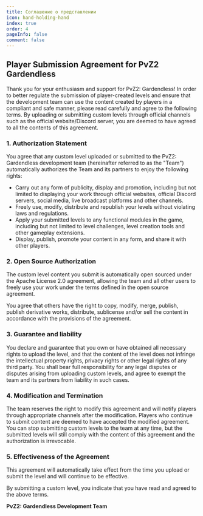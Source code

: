 ```yaml
---
title: Соглашение о представлении
icon: hand-holding-hand
index: true
order: 4
pageInfo: false
comment: false
---
```

## Player Submission Agreement for PvZ2 Gardendless

Thank you for your enthusiasm and support for PvZ2: Gardendless! In order to better regulate the submission of player-created levels and ensure that the development team can use the content created by players in a compliant and safe manner, please read carefully and agree to the following terms. By uploading or submitting custom levels through official channels such as the official website/Discord server, you are deemed to have agreed to all the contents of this agreement.

### 1. Authorization Statement

You agree that any custom level uploaded or submitted to the PvZ2: Gardendless development team (hereinafter referred to as the "Team") automatically authorizes the Team and its partners to enjoy the following rights:

- Carry out any form of publicity, display and promotion, including but not limited to displaying your work through official websites, official Discord servers, social media, live broadcast platforms and other channels.
- Freely use, modify, distribute and republish your levels without violating laws and regulations.
- Apply your submitted levels to any functional modules in the game, including but not limited to level challenges, level creation tools and other gameplay extensions.
- Display, publish, promote your content in any form, and share it with other players.

### 2. Open Source Authorization

The custom level content you submit is automatically open sourced under the Apache License 2.0 agreement, allowing the team and all other users to freely use your work under the terms defined in the open source agreement.

You agree that others have the right to copy, modify, merge, publish, publish derivative works, distribute, sublicense and/or sell the content in accordance with the provisions of the agreement.

### 3. Guarantee and liability

You declare and guarantee that you own or have obtained all necessary rights to upload the level, and that the content of the level does not infringe the intellectual property rights, privacy rights or other legal rights of any third party.
You shall bear full responsibility for any legal disputes or disputes arising from uploading custom levels, and agree to exempt the team and its partners from liability in such cases.

### 4. Modification and Termination

The team reserves the right to modify this agreement and will notify players through appropriate channels after the modification. Players who continue to submit content are deemed to have accepted the modified agreement.
You can stop submitting custom levels to the team at any time, but the submitted levels will still comply with the content of this agreement and the authorization is irrevocable.

### 5. Effectiveness of the Agreement

This agreement will automatically take effect from the time you upload or submit the level and will continue to be effective.

By submitting a custom level, you indicate that you have read and agreed to the above terms.

**PvZ2: Gardendless Development Team**
